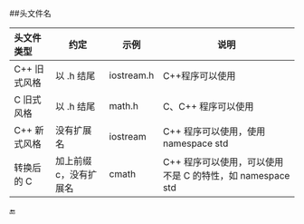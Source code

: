 ##头文件名

|头文件类型|约定|示例|说明|
|:--|-|-|-|
|C++ 旧式风格|以 .h 结尾|iostream.h|C++程序可以使用|
|C 旧式风格|以 .h 结尾|math.h|C、C++ 程序可以使用|
|C++ 新式风格|没有扩展名|iostream|C++ 程序可以使用，使用 namespace std|
|转换后的 C|加上前缀 c，没有扩展名|cmath|C++ 程序可以使用，可以使用不是 C 的特性，如 namespace std|



🔚